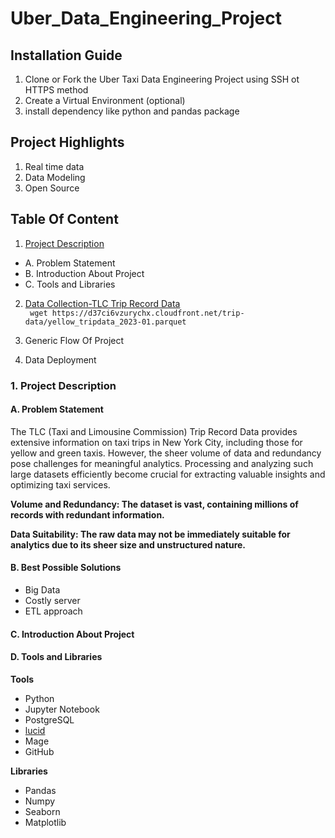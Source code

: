 # Uber_Data_Engineering_Project

## Installation Guide
1. Clone or Fork the Uber Taxi Data Engineering Project using SSH ot HTTPS method
2. Create a Virtual Environment (optional)
3. install dependency like python and pandas package
## Project Highlights
1. Real time data
2. Data Modeling
3. Open Source

## Table Of Content
1. [Project Description](#1-project-description)<br>
 - A. Problem Statement<br>
 - B. Introduction About Project<br>
 - C. Tools and Libraries
2. [Data Collection-TLC Trip Record Data](https://www.nyc.gov/site/tlc/about/tlc-trip-record-data.page) <br>
``` wget https://d37ci6vzurychx.cloudfront.net/trip-data/yellow_tripdata_2023-01.parquet```
   
3. Generic Flow Of Project
4. Data Deployment


### 1. Project Description
#### A. Problem Statement
The TLC (Taxi and Limousine Commission) Trip Record Data provides extensive information on taxi trips in New York City, including those for yellow and green taxis. However, the sheer volume of data and redundancy pose challenges for meaningful analytics. Processing and analyzing such large datasets efficiently become crucial for extracting valuable insights and optimizing taxi services.

**Volume and Redundancy: The dataset is vast, containing millions of records with redundant information.**

**Data Suitability: The raw data may not be immediately suitable for analytics due to its sheer size and unstructured nature.**


#### B. Best Possible Solutions
- Big Data 
- Costly server
- ETL approach

#### C. Introduction About Project

#### D. Tools and Libraries
**Tools**<br>
- Python
- Jupyter Notebook
- PostgreSQL
- [lucid](https://lucid.app/users/login#/login)
- Mage
- GitHub

**Libraries**<br>
- Pandas
- Numpy
- Seaborn
- Matplotlib
